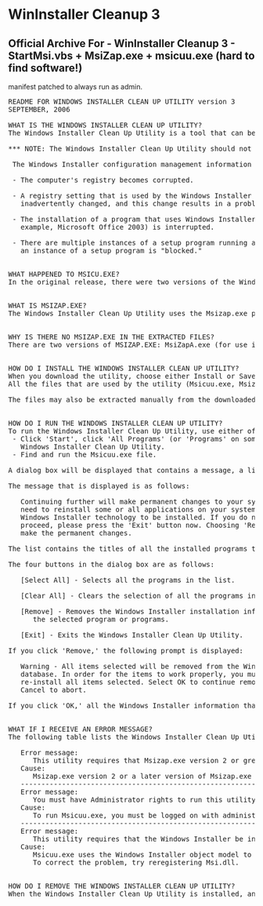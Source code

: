 <h1>WinInstaller Cleanup 3</h1>

<h2>Official Archive For - WinInstaller Cleanup 3 - StartMsi.vbs + MsiZap.exe + msicuu.exe (hard to find software!)</h2>

manifest patched to always run as admin.

<pre>
README FOR WINDOWS INSTALLER CLEAN UP UTILITY version 3
SEPTEMBER, 2006

WHAT IS THE WINDOWS INSTALLER CLEAN UP UTILITY?
The Windows Installer Clean Up Utility is a tool that can be used to remove Windows Installer configuration management information if a problem occurs. 

*** NOTE: The Windows Installer Clean Up Utility should not be used to remove the 2007 Microsoft Office System installation information. ***

 The Windows Installer configuration management information can become damaged if any of the following issues occur:

 - The computer's registry becomes corrupted.

 - A registry setting that is used by the Windows Installer is 
   inadvertently changed, and this change results in a problem.

 - The installation of a program that uses Windows Installer (for 
   example, Microsoft Office 2003) is interrupted.

 - There are multiple instances of a setup program running at the same time, or 
   an instance of a setup program is "blocked."


WHAT HAPPENED TO MSICU.EXE?
In the original release, there were two versions of the Windows Installer Clean Up Utility: Msicu.exe (for use in Microsoft Windows 95, Windows 98 and Windows ME), and Msicuu.exe (for use in Windows NT, Windows 2000, Windows XP, and Windows Server 2003). Msicu.exe was removed because Msicuu.exe now works with all 32-bit versions of Microsoft Windows.


WHAT IS MSIZAP.EXE?
The Windows Installer Clean Up Utility uses the Msizap.exe program file to perform cleanup operations on the Windows Installer configuration management information. Microsoft does not recommend that you run Msizap.exe manually, because Msizap.exe uses a command-line interface. Msizap.exe does not provide the same ease of use or level of protection as the Windows Installer Clean Up Utility.


WHY IS THERE NO MSIZAP.EXE IN THE EXTRACTED FILES?
There are two versions of MSIZAP.EXE: MsiZapA.exe (for use in Windows 95, Windows 98 and Windows ME), and MsiZapU.exe (for use in Windows NT, Windows 2000, Windows XP, and Windows Server 2003). The appropriate executable must be renamed MsiZap.exe in order for the Windows Installer Clean Up Utility to work correctly. The installation process renames and installs the correct version automatically.


HOW DO I INSTALL THE WINDOWS INSTALLER CLEAN UP UTILITY?
When you download the utility, choose either Install or Save (if you choose Save then run the downloaded executable from the folder in which you saved the executable). By default, the setup program installs the Windows Installer Clean Up Utility files to a folder beneath the Program Files folder. This folder is called "Windows Installer Clean Up."
All the files that are used by the utility (Msicuu.exe, Msizap.exe, and this Readme file) are copied into this folder, and a shortcut is created on the Programs menu under the Start menu.

The files may also be extracted manually from the downloaded file. However, after you do this, you must rename the appropriate MsiZap*.exe file "MsiZap.exe." (NOTE: If you use the utility on Windows 95/98/98SE/ME, rename MsiZapA.exe. Otherwise, rename MsiZapU.exe.)


HOW DO I RUN THE WINDOWS INSTALLER CLEAN UP UTILITY?
To run the Windows Installer Clean Up Utility, use either of the following methods:
 - Click 'Start', click 'All Programs' (or 'Programs' on some operating systems), and then click the shortcut for the 
   Windows Installer Clean Up Utility.
 - Find and run the Msicuu.exe file.

A dialog box will be displayed that contains a message, a list of installed products, and four buttons.

The message that is displayed is as follows:

   Continuing further will make permanent changes to your system. You may
   need to reinstall some or all applications on your system that used the
   Windows Installer technology to be installed. If you do not want to 
   proceed, please press the 'Exit' button now. Choosing 'Remove' will 
   make the permanent changes.

The list contains the titles of all the installed programs that are registered with Windows Installer. Because the Windows Installer Clean Up Utility installation also uses Windows Installer, the Windows Installer Clean Up Utility should be included in the list. Select the programs that you wish to remove. (To select multiple items in the list, hold down the SHIFT key or the CTRL key as you select the items.)

The four buttons in the dialog box are as follows:

   [Select All] - Selects all the programs in the list.

   [Clear All] - Clears the selection of all the programs in the list.

   [Remove] - Removes the Windows Installer installation information for 
      the selected program or programs.

   [Exit] - Exits the Windows Installer Clean Up Utility.

If you click 'Remove,' the following prompt is displayed:

   Warning - All items selected will be removed from the Windows Installer 
   database. In order for the items to work properly, you must individually 
   re-install all items selected. Select OK to continue removing product,
   Cancel to abort.

If you click 'OK,' all the Windows Installer information that is associated with the selected programs is removed. This includes the entries for the programs in the Add/Remove Programs tool in Control Panel. If you remove the installation information for an installed program, the program is prevented from being able to add or remove components or to repair itself. NOTE: If you remove the installation information, files or shortcuts for the programs themselves are not removed. You should reinstall the programs before you try to use them.


WHAT IF I RECEIVE AN ERROR MESSAGE?
The following table lists the Windows Installer Clean Up Utility error messages that you may receive and the cause for each message.

   Error message:                            
      This utility requires that Msizap.exe version 2 or greater reside in the same folder.                                  
   Cause:
      Msizap.exe version 2 or a later version of Msizap.exe cannot be found in the same folder as Msicuu.exe.
   ---------------------------------------------------------------------------
   Error message:                            
      You must have Administrator rights to run this utility.              
   Cause:
      To run Msicuu.exe, you must be logged on with administrator rights.
   ---------------------------------------------------------------------------
   Error message:                            
      This utility requires that the Windows Installer be installed and properly registered.
   Cause:
      Msicuu.exe uses the Windows Installer object model to identify the installed products. 
      To correct the problem, try reregistering Msi.dll.


HOW DO I REMOVE THE WINDOWS INSTALLER CLEAN UP UTILITY?
When the Windows Installer Clean Up Utility is installed, an entry for the utility is created in the Add/Remove Programs tool in Control Panel. To remove the Windows Installer Clean Up Utility, click the entry in the list of installed programs, and then click 'Remove.'
</pre>